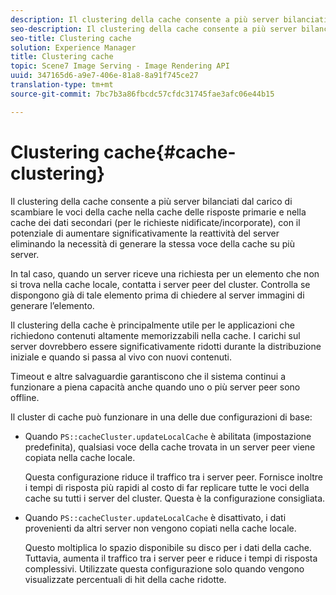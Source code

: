 ```yaml
---
description: Il clustering della cache consente a più server bilanciati dal carico di scambiare le voci della cache nella cache delle risposte primarie e nella cache dei dati secondari (per le richieste nidificate/incorporate), con il potenziale di aumentare significativamente la reattività del server eliminando la necessità di generare la stessa voce della cache su più server.
seo-description: Il clustering della cache consente a più server bilanciati dal carico di scambiare le voci della cache nella cache delle risposte primarie e nella cache dei dati secondari (per le richieste nidificate/incorporate), con il potenziale di aumentare significativamente la reattività del server eliminando la necessità di generare la stessa voce della cache su più server.
seo-title: Clustering cache
solution: Experience Manager
title: Clustering cache
topic: Scene7 Image Serving - Image Rendering API
uuid: 347165d6-a9e7-406e-81a8-8a91f745ce27
translation-type: tm+mt
source-git-commit: 7bc7b3a86fbcdc57cfdc31745fae3afc06e44b15

---
```



# Clustering cache{#cache-clustering}

Il clustering della cache consente a più server bilanciati dal carico di scambiare le voci della cache nella cache delle risposte primarie e nella cache dei dati secondari (per le richieste nidificate/incorporate), con il potenziale di aumentare significativamente la reattività del server eliminando la necessità di generare la stessa voce della cache su più server.

In tal caso, quando un server riceve una richiesta per un elemento che non si trova nella cache locale, contatta i server peer del cluster. Controlla se dispongono già di tale elemento prima di chiedere al server immagini di generare l’elemento.

Il clustering della cache è principalmente utile per le applicazioni che richiedono contenuti altamente memorizzabili nella cache. I carichi sul server dovrebbero essere significativamente ridotti durante la distribuzione iniziale e quando si passa al vivo con nuovi contenuti.

Timeout e altre salvaguardie garantiscono che il sistema continui a funzionare a piena capacità anche quando uno o più server peer sono offline.

Il cluster di cache può funzionare in una delle due configurazioni di base:

* Quando `PS::cacheCluster.updateLocalCache` è abilitata (impostazione predefinita), qualsiasi voce della cache trovata in un server peer viene copiata nella cache locale.

   Questa configurazione riduce il traffico tra i server peer. Fornisce inoltre i tempi di risposta più rapidi al costo di far replicare tutte le voci della cache su tutti i server del cluster. Questa è la configurazione consigliata.

* Quando `PS::cacheCluster.updateLocalCache` è disattivato, i dati provenienti da altri server non vengono copiati nella cache locale.

   Questo moltiplica lo spazio disponibile su disco per i dati della cache. Tuttavia, aumenta il traffico tra i server peer e riduce i tempi di risposta complessivi. Utilizzate questa configurazione solo quando vengono visualizzate percentuali di hit della cache ridotte.

